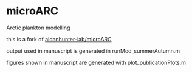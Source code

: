 # microARC
Arctic plankton modelling

this is a fork of [aidanhunter-lab/microARC](https://github.com/aidanhunter-lab/microARC)

output used in manuscript is generated in runMod_summerAutumn.m

figures shown in manuscript are generated with plot_publicationPlots.m
